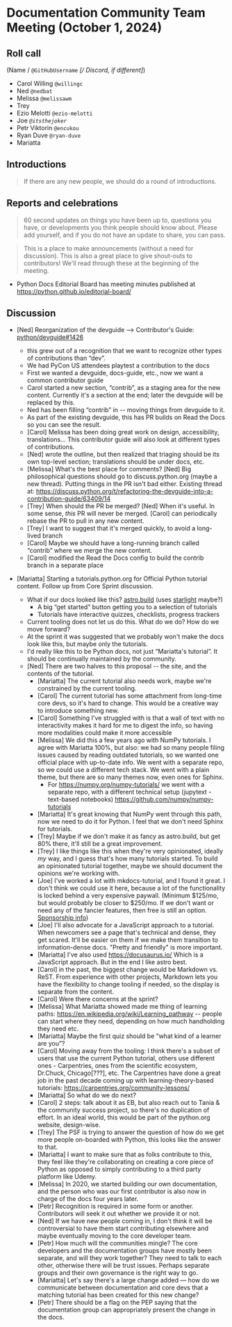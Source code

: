 # Documentation Community Team Meeting (October 1, 2024)


## Roll call

(Name / `@GitHubUsername` _[/ Discord, if different]_)

- Carol Willing `@willingc`
- Ned `@nedbat`
- Melissa `@melissawm`
- Trey
- Ezio Melotti `@ezio-melotti`
- Joe _`@itsthejoker`_
- Petr Viktorin `@encukou`
- Ryan Duve `@ryan-duve`
- Mariatta

## Introductions

> If there are any new people, we should do a round of introductions.

## Reports and celebrations

> 60 second updates on things you have been up to, questions you have, or developments
> you think people should know about. Please add yourself, and if you do not have an
> update to share, you can pass.

> This is a place to make announcements (without a need for discussion). This is also a
> great place to give shout-outs to contributors! We'll read through these at the
> beginning of the meeting.

- Python Docs Editorial Board has meeting minutes published at
  <https://python.github.io/editorial-board/>

## Discussion

- [Ned] Reorganization of the devguide --> Contributor's Guide:
  [python/devguide#1426](https://github.com/python/devguide/pull/1426)

  - this grew out of a recognition that we want to recognize other types of
    contributions than “dev”.
  - We had PyCon US attendees playtest a contribution to the docs
  - First we wanted a devguide, docs-guide, etc., now we want a common contributor guide
  - Carol started a new section, “contrib”, as a staging area for the new content.
    Currently it's a section at the end; later the devguide will be replaced by this.
  - Ned has been filling “contrib” in -- moving things from devguide to it.
  - As part of the existing devguide, this has PR builds on Read the Docs so you can see
    the result.
  - [Carol] Melissa has been doing great work on design, accessibility, translations...
    This contributor guide will also look at different types of contributions.
  - [Ned] wrote the outline, but then realized that triaging should be its own top-level
    section; translations should be under docs, etc.
  - [Melissa] What's the best place for comments? [Ned] Big philosophical questions
    should go to discuss.python.org (maybe a new thread). Putting things in the PR isn't
    bad either. Existing thread at:
    <https://discuss.python.org/t/refactoring-the-devguide-into-a-contribution-guide/63409/14>
  - [Trey] When should the PR be merged? [Ned] When it's useful. In some sense, _this_
    PR will never be merged. [Carol] can periodically rebase the PR to pull in any new
    content.
  - [Trey] I want to suggest that it's merged quickly, to avoid a long-lived branch
  - [Carol] Maybe we should have a long-running branch called “contrib” where we merge
    the new content.
  - [Carol] modified the Read the Docs config to build the contrib branch in a separate
    place

- [Mariatta] Starting a tutorials.python.org for Official Python tutorial content.
  Follow up from Core Sprint discussion.
  - What if our docs looked like this? [astro.build](https://astro.build) (uses
    [starlight](https://starlight.astro.build) maybe?)
    - A big “get started” button getting you to a selection of tutorials
    - Tutorials have interactive quizzes, checklists, progress trackers
  - Current tooling does not let us do this. What do we do? How do we move forward?
  - At the sprint it was suggested that we probably won't make the docs look like this,
    but maybe only the tutorials.
  - I'd really like this to be Python docs, not just “Mariatta's tutorial”. It should be
    continually maintained by the community.
  - [Ned] There are two halves to this proposal -- the site, and the contents of the
    tutorial.
    - [Mariatta] The current tutorial also needs work, maybe we're constrained by the
      current tooling.
    - [Carol] The current tutorial has some attachment from long-time core devs, so it's
      hard to change. This would be a creative way to introduce something new.
    - [Carol] Something I've struggled with is that a wall of text with no interactivity
      makes it hard for me to digest the info, so having more modalities could make it
      more accessible
    - [Melissa] We did this a few years ago with NumPy tutorials. I agree with Mariatta
      100%, but also: we had so many people filing issues caused by reading outdated
      tutorials, so we wanted one official place with up-to-date info. We went with a
      separate repo, so we could use a different tech stack. We went with a plain theme,
      but there are so many themes now, even ones for Sphinx.
      - For <https://numpy.org/numpy-tutorials/> we went with a separate repo, with a
        different technical setup (jupytext - text-based notebooks)
        <https://github.com/numpy/numpy-tutorials>
    - [Mariatta] It's great knowing that NumPy went through this path, now we need to do
      it for Python. I feel that we don't need Sphinx for tutorials.
    - [Trey] Maybe if we don't make it as fancy as astro.build, but get 80% there, it'll
      still be a great improvement.
    - [Trey] I like things like this when they're very opinionated, ideally _my_ way,
      and I guess that's how many tutorials started. To build an opinionated tutorial
      together, maybe we should document the opinions we're working with.
    - [Joe] I've worked a lot with mkdocs-tutorial, and I found it great. I don't think
      we could use it here, because a lot of the functionality is locked behind a very
      expensive paywall. (Minimum $125/mo, but would probably be closer to $250/mo. If
      we don't want or need any of the fancier features, then free is still an option.
      [Sponsorship info](https://squidfunk.github.io/mkdocs-material/insiders/sponsoring-tiers/))
    - [Joe] I'll also advocate for a JavaScript approach to a tutorial. When newcomers
      see a page that's technical and dense, they get scared. It'll be easier on them if
      we make them transition to information-dense docs. "Pretty and friendly" is more
      important.
    - [Mariatta] I've also used <https://docusaurus.io/> Which is a JavaScript approach.
      But in the end I like astro best.
    - [Carol] in the past, the biggest change would be Markdown vs. ReST. From
      experience with other projects, Markdown lets you have the flexibility to change
      tooling if needed, so the display is separate from the content.
    - [Carol] Were there concerns at the sprint?
    - [Melissa] What Mariatta showed made me thing of learning paths:
      <https://en.wikipedia.org/wiki/Learning_pathway> -- people can start where they
      need, depending on how much handholding they need etc.
    - [Mariatta] Maybe the first quiz should be “what kind of a learner are you”?
    - [Carol] Moving away from the tooling: I think there's a subset of users that use
      the current Python tutorial, others use different ones - Carpentries, ones from
      the scientific ecosystem, Dr.Chuck, Chicago[???], etc. The Carpentries have done a
      great job in the past decade coming up with learning-theory-based tutorials:
      <https://carpentries.org/community-lessons/>
    - [Mariatta] So what do we do next?
    - [Carol] 2 steps: talk about it as EB, but also reach out to Tania & the community
      success project, so there's no duplication of effort. In an ideal world, this
      would be part of the python.org website, design-wise.
    - [Trey] The PSF is trying to answer the question of how do we get more people
      on-boarded with Python, this looks like the answer to that.
    - [Mariatta] I want to make sure that as folks contribute to this, they feel like
      they're collaborating on creating a core piece of Python as opposed to simply
      contributing to a third party platform like Udemy.
    - [Melissa] In 2020, we started building our own documentation, and the person who
      was our first contributor is also now in charge of the docs four years later.
    - [Petr] Recognition is required in some form or another. Contributors will seek it
      out whether we provide it or not.
    - [Ned] If we have new people coming in, I don't think it will be controversial to
      have them start contributing elsewhere and maybe eventually moving to the core
      developer team.
    - [Petr] How much will the communities mingle? The core developers and the
      documentation groups have mostly been separate, and will they work together? They
      need to talk to each other, otherwise there will be trust issues. Perhaps separate
      groups and their own governance is the right way to go.
    - [Mariatta] Let's say there's a large change added — how do we communicate between
      documentation and core devs that a matching tutorial has been created for this new
      change?
    - [Petr] There should be a flag on the PEP saying that the documentation group can
      appropriately present the change in the docs.

